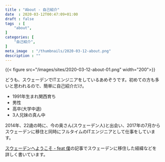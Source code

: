 ```yaml
---
title : "About - 自己紹介"
date  : 2020-03-12T00:47:09+01:00
draft : false
tags  : [
    "about",
]
categories: [
    "自己紹介",
]
meta_image  : "/thumbnails/2020-03-12-about.png"
description : ""
---
```


{{< figure src="/images/sites/2020-03-12-about-01.png" width="200">}}

<div align=center>

[<i class="fab fa-twitter fa-3x" aria-hidden="true"></i>](https://twitter.com/amezousan)  [<i class="fab fa-github fa-3x" aria-hidden="true"></i>](https://github.com/amezousan)
</div>

どうも、スウェーデンでITエンジニアをしているあめぞうです。初めての方も多いと思われるので、簡単に自己紹介だけ。

- 1991年生まれ関西育ち
- 男性
- 高卒(大学中退)
- 3人兄妹の真ん中

2014年、22歳の時に、今の奥さん(スウェーデン人)と出会い、2017年の7月からスウェーデンに移住と同時にフルタイムのITエンジニアとして仕事をしています。

[スウェーデンへようこそ - feat 僕](https://note.com/amezousan/n/na786e0b2840a)の記事でスウェーデンに移住した経緯などを詳しく書いています。
